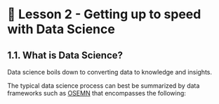 # 📓 Lesson 2 - Getting up to speed with Data Science

## 1.1. What is Data Science?

Data science boils down to converting data to knowledge and insights. 

The typical data science process can best be summarized by data frameworks such as [OSEMN](https://web.archive.org/web/20211219192027/http://www.dataists.com/2010/09/a-taxonomy-of-data-science/) that encompasses the following: 
